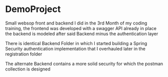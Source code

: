 # DemoProject
Small websop front and backend I did in the 3rd Month of my coding training, the frontend was developed with a swagger API already in place the backend is modeled after said Backend minus the authentication layer

There is identical Backend Folder in which I started building a Spring Security authentication implementation that I overhauled later in the registration folder

The alternate Backend contains a more solid security for which the postman collection is designed
